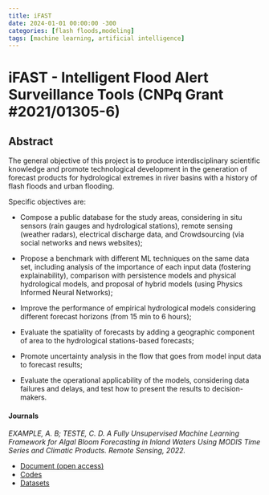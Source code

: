 ```yaml
---
title: iFAST
date: 2024-01-01 00:00:00 -300
categories: [flash floods,modeling]
tags: [machine learning, artificial intelligence]  
---
```


# iFAST - Intelligent Flood Alert Surveillance Tools (CNPq Grant #2021/01305-6)

## Abstract

The general objective of this project is to produce interdisciplinary scientific knowledge and promote technological development in the generation of forecast products for hydrological extremes in river basins with a history of flash floods and urban flooding.

Specific objectives are: 

* Compose a public database for the study areas, considering in situ sensors (rain gauges and hydrological stations), remote sensing (weather radars), electrical discharge data, and Crowdsourcing (via social networks and news websites);

* Propose a benchmark with different ML techniques on the same data set, including analysis of the importance of each input data (fostering explainability), comparison with persistence models and physical hydrological models, and proposal of hybrid models (using Physics Informed Neural Networks);

* Improve the performance of empirical hydrological models considering different forecast horizons (from 15 min to 6 hours);

* Evaluate the spatiality of forecasts by adding a geographic component of area to the hydrological stations-based forecasts;

* Promote uncertainty analysis in the flow that goes from model input data to forecast results;

* Evaluate the operational applicability of the models, considering data failures and delays, and test how to present the results to decision-makers.




#### Journals

*EXAMPLE, A. B; TESTE, C. D. A Fully Unsupervised Machine Learning Framework for Algal Bloom Forecasting in Inland Waters Using MODIS Time Series and Climatic Products. Remote Sensing, 2022.*

- [Document (open access)](https://doi.org/10.3390/rs14174283)
- [Codes](https://github.com/SoftwareImpacts/SIMPAC-2023-185)
- [Datasets](https://drive.google.com/drive/folders/1aKijW4LZfKX-FbuRe-n_Cw3ddcLaJVNd?usp=sharing)
<br/><br/>

